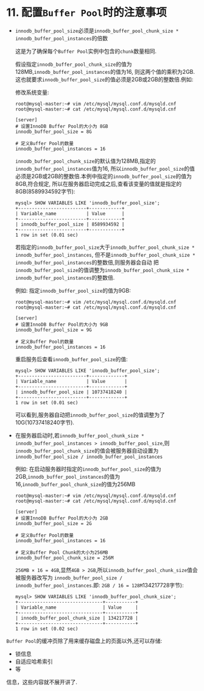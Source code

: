 # 11. 配置`Buffer Pool`时的注意事项

- `innodb_buffer_pool_size`必须是`innodb_buffer_pool_chunk_size * innodb_buffer_pool_instances`的倍数
    
    这是为了确保每个`Buffer Pool`实例中包含的`chunk`数量相同.
    
    假设指定`innodb_buffer_pool_chunk_size`的值为128MB,`innodb_buffer_pool_instances`的值为16,
    则这两个值的乘积为2GB.这也就要求`innodb_buffer_pool_size`的值必须是2GB或2GB的整数倍.例如:
    
    修改系统变量:
    
    ```
    root@mysql-master:~# vim /etc/mysql/mysql.conf.d/mysqld.cnf
    root@mysql-master:~# cat /etc/mysql/mysql.conf.d/mysqld.cnf
    ```

    ```
    [server]
    # 设置InnoDB Buffer Pool的大小为 8GB
    innodb_buffer_pool_size = 8G
    
    # 定义Buffer Pool的数量
    innodb_buffer_pool_instances = 16
    ```
    
    `innodb_buffer_pool_chunk_size`的默认值为128MB,指定的`innodb_buffer_pool_instances`值为16,
    所以`innodb_buffer_pool_size`的值必须是2GB或2GB的整数倍.本例中指定的`innodb_buffer_pool_size`的值为8GB,符合规定,
    所以在服务器启动完成之后,查看该变量的值就是指定的8GB(8589934592字节):
    
    ```
    mysql> SHOW VARIABLES LIKE 'innodb_buffer_pool_size';
    +-------------------------+------------+
    | Variable_name           | Value      |
    +-------------------------+------------+
    | innodb_buffer_pool_size | 8589934592 |
    +-------------------------+------------+
    1 row in set (0.01 sec)
    ```
    
    若指定的`innodb_buffer_pool_size`大于`innodb_buffer_pool_chunk_size * innodb_buffer_pool_instances`,
    但不是`innodb_buffer_pool_chunk_size * innodb_buffer_pool_instances`的整数倍,则服务器会自动
    把`innodb_buffer_pool_size`的值调整为`innodb_buffer_pool_chunk_size * innodb_buffer_pool_instances`的整数倍.
    
    例如: 指定`innodb_buffer_pool_size`的值为9GB:
    
    ```
    root@mysql-master:~# vim /etc/mysql/mysql.conf.d/mysqld.cnf
    root@mysql-master:~# cat /etc/mysql/mysql.conf.d/mysqld.cnf
    ```
    
    ```
    [server]
    # 设置InnoDB Buffer Pool的大小为 9GB
    innodb_buffer_pool_size = 9G
    
    # 定义Buffer Pool的数量
    innodb_buffer_pool_instances = 16
    ```
    
    重启服务后查看`innodb_buffer_pool_size`的值:
    
    ```
    mysql> SHOW VARIABLES LIKE 'innodb_buffer_pool_size';
    +-------------------------+-------------+
    | Variable_name           | Value       |
    +-------------------------+-------------+
    | innodb_buffer_pool_size | 10737418240 |
    +-------------------------+-------------+
    1 row in set (0.01 sec)
    ```
    
    可以看到,服务器自动把`innodb_buffer_pool_size`的值调整为了10G(10737418240字节).

- 在服务器启动时,若`innodb_buffer_pool_chunk_size * innodb_buffer_pool_instances > innodb_buffer_pool_size`,则`innodb_buffer_pool_chunk_size`的值会被服务器自动设置为`innodb_buffer_pool_size / innodb_buffer_pool_instances`

    例如: 在启动服务器时指定的`innodb_buffer_pool_size`的值为2GB,`innodb_buffer_pool_instances`的值为16,`innodb_buffer_pool_chunk_size`的值为256MB
    
    ```
    root@mysql-master:~# vim /etc/mysql/mysql.conf.d/mysqld.cnf
    root@mysql-master:~# cat /etc/mysql/mysql.conf.d/mysqld.cnf
    ```
    
    ```
    [server]
    # 设置InnoDB Buffer Pool的大小为 2GB
    innodb_buffer_pool_size = 2G
    
    # 定义Buffer Pool的数量
    innodb_buffer_pool_instances = 16
    
    # 定义Buffer Pool Chunk的大小为256MB
    innodb_buffer_pool_chunk_size = 256M
    ```
    
    `256MB × 16 = 4GB`,显然`4GB > 2GB`,所以`innodb_buffer_pool_chunk_size`值会被服务器改写为
    `innodb_buffer_pool_size / innodb_buffer_pool_instances`.即: `2GB / 16 = 128M`134217728字节):
    
    ```
    mysql> SHOW VARIABLES LIKE 'innodb_buffer_pool_chunk_size';
    +-------------------------------+-----------+
    | Variable_name                 | Value     |
    +-------------------------------+-----------+
    | innodb_buffer_pool_chunk_size | 134217728 |
    +-------------------------------+-----------+
    1 row in set (0.02 sec)
    ```

`Buffer Pool`的缓冲页除了用来缓存磁盘上的页面以外,还可以存储:

- 锁信息
- 自适应哈希索引
- 等

信息，这些内容就不展开讲了.
